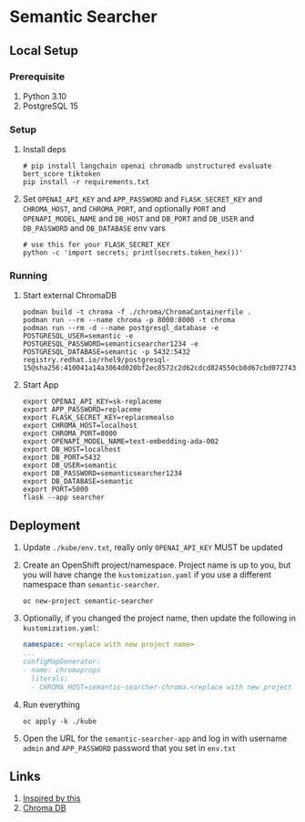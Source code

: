 # Semantic Searcher

## Local Setup

### Prerequisite

1. Python 3.10
2. PostgreSQL 15

### Setup

1. Install deps

    ```shell
    # pip install langchain openai chromadb unstructured evaluate bert_score tiktoken
    pip install -r requirements.txt
    ```

2. Set `OPENAI_API_KEY` and `APP_PASSWORD` and `FLASK_SECRET_KEY` and `CHROMA_HOST`, and `CHROMA_PORT`, and optionally `PORT` and `OPENAPI_MODEL_NAME` and `DB_HOST` and `DB_PORT` and `DB_USER` and `DB_PASSWORD` and `DB_DATABASE` env vars

    ```shell
    # use this for your FLASK_SECRET_KEY
    python -c 'import secrets; print(secrets.token_hex())'
    ```

### Running

1. Start external ChromaDB

    ```shell
    podman build -t chroma -f ./chroma/ChromaContainerfile .
    podman run --rm --name chroma -p 8000:8000 -t chroma
    podman run --rm -d --name postgresql_database -e POSTGRESQL_USER=semantic -e POSTGRESQL_PASSWORD=semanticsearcher1234 -e POSTGRESQL_DATABASE=semantic -p 5432:5432 registry.redhat.io/rhel9/postgresql-15@sha256:410041a14a3064d020bf2ec8572c2d62cdcd824550cb8d67cbd072743d0123c0
    ```

2. Start App

    ```shell
    export OPENAI_API_KEY=sk-replaceme
    export APP_PASSWORD=replaceme
    export FLASK_SECRET_KEY=replacemealso
    export CHROMA_HOST=localhost
    export CHROMA_PORT=8000
    export OPENAPI_MODEL_NAME=text-embedding-ada-002
    export DB_HOST=localhost
    export DB_PORT=5432
    export DB_USER=semantic
    export DB_PASSWORD=semanticsearcher1234
    export DB_DATABASE=semantic
    export PORT=5000
    flask --app searcher
    ```

## Deployment

1. Update `./kube/env.txt`, really only `OPENAI_API_KEY` MUST be updated

2. Create an OpenShift project/namespace.  Project name is up to you, but you will have change the `kustomization.yaml` if you use a different namespace than `semantic-searcher`.

    ```shell
    oc new-project semantic-searcher
    ```

3. Optionally, if you changed the project name, then update the following in `kustomization.yaml`:

    ```yaml
    namespace: <replace with new project name>
    ...
    configMapGenerator:
    - name: chromaprops
      literals:
      - CHROMA_HOST=semantic-searcher-chroma.<replace with new project name>.svc.cluster.local
    ```

4.  Run everything

    ```shell
    oc apply -k ./kube
    ```

5.  Open the URL for the `semantic-searcher-app` and log in with username `admin` and `APP_PASSWORD` password that you set in `env.txt`


## Links

1. [Inspired by this](https://github.com/redhat-et/foundation-models-for-documentation/blob/master/notebooks/langchain-openai.ipynb)
2. [Chroma DB](https://python.langchain.com/en/latest/modules/indexes/vectorstores/examples/chroma.html)
